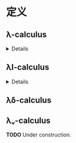 # 定义

## λ-calculus

<details>
Syntax:

```text
c ∈ Constants
x ∈ Variables
T ::= c | x | λx.T | (TT) (Terms)
```

Substitution:

```text
c[x := T] = c
x[x := T] = T
y[x := T] = y, if x ≠ y
(T₁ T₂)[x := T₃] = (T₁[x := T₃])(T₂[x := T₃])
(λx.T₁)[y := T₂] = λx.T₁[y := T₂]
```

Schemata:

```text
λx.T ⟶ λy.T[x := y] (α-renaming)
(λx.T₁)T₂ ⟶ T₁[x := T₂] (β-reduction)
```

Notations:

```text
Λ = T (Terms)

FV: Terms → Variables (Free variables)
FV(x) = {x}
FV(λx.T) = FV(T) - {x}
FV(T₁T₂) = FV(T₁) ∪ FV(T₂)

Sub: Terms → Terms (Subterms)
Sub(x) = {x}
Sub(λx.T) = Sub(T) ∪ {λx.T}
Sub(T₁T₂) = Sub(T₁) ∪ Sub(T₂) ∪ {T₁T₂}

Λ⁰ = T, if FV(T) = ∅ (Closed terms)
Λ⁰(x,...) = { T | FV(T) ∈ {x,...} }
```

</details>

## λI-calculus

<details>

```text

```

</details>

## λδ-calculus

## λᵥ-calculus

**TODO** Under construction.
